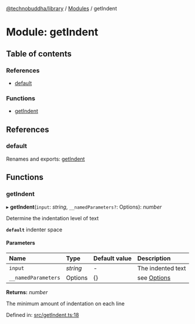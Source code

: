 [@technobuddha/library](../../README.md) / [Modules](../Modules.md) / getIndent

# Module: getIndent

## Table of contents

### References

- [default](getindent.md#default)

### Functions

- [getIndent](getindent.md#getindent)

## References

### default

Renames and exports: [getIndent](getindent.md#getindent)

## Functions

### getIndent

▸ **getIndent**(`input`: *string*, `__namedParameters?`: Options): *number*

Determine the indentation level of text

**`default`** indenter space

#### Parameters

| Name | Type | Default value | Description |
| :------ | :------ | :------ | :------ |
| `input` | *string* | - | The indented text |
| `__namedParameters` | Options | {} | see [Options](almostequals.md#options) |

**Returns:** *number*

The minimum amount of indentation on each line

Defined in: [src/getIndent.ts:18](https://github.com/technobuddha/hill.software/blob/65b5e5d/packages/library/src/getIndent.ts#L18)
